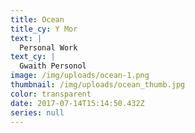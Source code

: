 ```yaml
---
title: Ocean
title_cy: Y Mor
text: |
  Personal Work
text_cy: |
  Gwaith Personol
image: /img/uploads/ocean-1.png
thumbnail: /img/uploads/ocean_thumb.jpg
color: transparent
date: 2017-07-14T15:14:50.432Z
series: null
---
```





